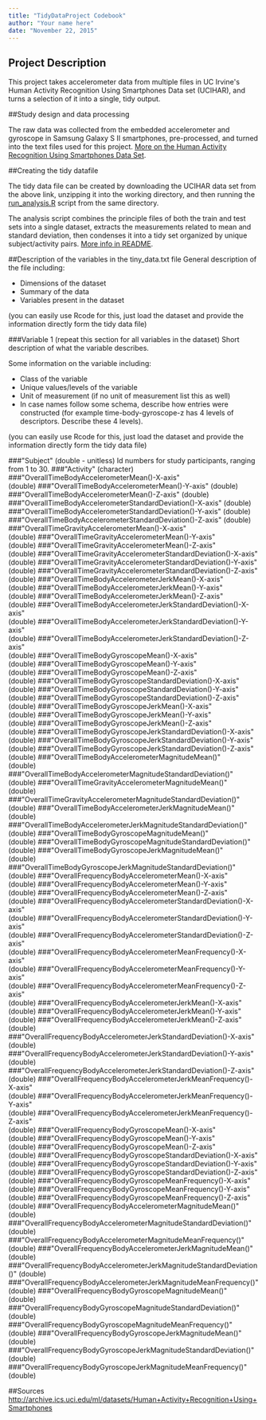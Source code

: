 ```yaml
---
title: "TidyDataProject Codebook"
author: "Your name here"
date: "November 22, 2015"
---
```


## Project Description
This project takes accelerometer data from multiple files in UC Irvine's Human Activity Recognition Using Smartphones Data set (UCIHAR), and turns a selection of it into a single, tidy output.

##Study design and data processing

The raw data was collected from the embedded accelerometer and gyroscope in Samsung Galaxy S II smartphones, pre-processed, and turned into the text files used for this project.
[More on the Human Activity Recognition Using Smartphones Data Set](http://archive.ics.uci.edu/ml/datasets/Human+Activity+Recognition+Using+Smartphones).

##Creating the tidy datafile

The tidy data file can be created by downloading the UCIHAR data set from the above link, unzipping it into the working directory, and then running the [run_analysis.R](https://github.com/barnerburner/TidyDataProject/blob/master/run_analysis.R) script from the same directory.

The analysis script combines the principle files of both the train and test sets into a single dataset, extracts the measurements related to mean and standard deviation, then condenses it into a tidy set organized by unique subject/activity pairs. [More info in README](https://github.com/barnerburner/TidyDataProject/blob/master/README.md).

##Description of the variables in the tiny_data.txt file
General description of the file including:
 - Dimensions of the dataset
 - Summary of the data
 - Variables present in the dataset

(you can easily use Rcode for this, just load the dataset and provide the information directly form the tidy data file)

###Variable 1 (repeat this section for all variables in the dataset)
Short description of what the variable describes.

Some information on the variable including:
 - Class of the variable
 - Unique values/levels of the variable
 - Unit of measurement (if no unit of measurement list this as well)
 - In case names follow some schema, describe how entries were constructed (for example time-body-gyroscope-z has 4 levels of descriptors. Describe these 4 levels). 

(you can easily use Rcode for this, just load the dataset and provide the information directly form the tidy data file)

###"Subject"
(double - unitless)
Id numbers for study participants, ranging from 1 to 30.
###"Activity"
(character)
###"OverallTimeBodyAccelerometerMean()-X-axis"     
(double)
###"OverallTimeBodyAccelerometerMean()-Y-axis"
(double)
###"OverallTimeBodyAccelerometerMean()-Z-axis"
(double)
###"OverallTimeBodyAccelerometerStandardDeviation()-X-axis"
(double)
###"OverallTimeBodyAccelerometerStandardDeviation()-Y-axis"
(double)
###"OverallTimeBodyAccelerometerStandardDeviation()-Z-axis" 
(double)
###"OverallTimeGravityAccelerometerMean()-X-axis"  
(double)
###"OverallTimeGravityAccelerometerMean()-Y-axis"                
(double)
###"OverallTimeGravityAccelerometerMean()-Z-axis"                
(double)
###"OverallTimeGravityAccelerometerStandardDeviation()-X-axis"   
(double)
###"OverallTimeGravityAccelerometerStandardDeviation()-Y-axis"   
(double)
###"OverallTimeGravityAccelerometerStandardDeviation()-Z-axis"   
(double)
###"OverallTimeBodyAccelerometerJerkMean()-X-axis"               
(double)
###"OverallTimeBodyAccelerometerJerkMean()-Y-axis"               
(double)
###"OverallTimeBodyAccelerometerJerkMean()-Z-axis"               
(double)
###"OverallTimeBodyAccelerometerJerkStandardDeviation()-X-axis"  
(double)
###"OverallTimeBodyAccelerometerJerkStandardDeviation()-Y-axis"  
(double)
###"OverallTimeBodyAccelerometerJerkStandardDeviation()-Z-axis"  
(double)
###"OverallTimeBodyGyroscopeMean()-X-axis"                       
(double)
###"OverallTimeBodyGyroscopeMean()-Y-axis"                       
(double)
###"OverallTimeBodyGyroscopeMean()-Z-axis"                       
(double)
###"OverallTimeBodyGyroscopeStandardDeviation()-X-axis"          
(double)
###"OverallTimeBodyGyroscopeStandardDeviation()-Y-axis"          
(double)
###"OverallTimeBodyGyroscopeStandardDeviation()-Z-axis"          
(double)
###"OverallTimeBodyGyroscopeJerkMean()-X-axis"                   
(double)
###"OverallTimeBodyGyroscopeJerkMean()-Y-axis"                   
(double)
###"OverallTimeBodyGyroscopeJerkMean()-Z-axis"                   
(double)
###"OverallTimeBodyGyroscopeJerkStandardDeviation()-X-axis"      
(double)
###"OverallTimeBodyGyroscopeJerkStandardDeviation()-Y-axis"      
(double)
###"OverallTimeBodyGyroscopeJerkStandardDeviation()-Z-axis"      
(double)
###"OverallTimeBodyAccelerometerMagnitudeMean()"                 
(double)
###"OverallTimeBodyAccelerometerMagnitudeStandardDeviation()"    
(double)
###"OverallTimeGravityAccelerometerMagnitudeMean()"              
(double)
###"OverallTimeGravityAccelerometerMagnitudeStandardDeviation()" 
(double)
###"OverallTimeBodyAccelerometerJerkMagnitudeMean()"             
(double)
###"OverallTimeBodyAccelerometerJerkMagnitudeStandardDeviation()"
(double)
###"OverallTimeBodyGyroscopeMagnitudeMean()"                     
(double)
###"OverallTimeBodyGyroscopeMagnitudeStandardDeviation()"        
(double)
###"OverallTimeBodyGyroscopeJerkMagnitudeMean()"                 
(double)
###"OverallTimeBodyGyroscopeJerkMagnitudeStandardDeviation()"    
(double)
###"OverallFrequencyBodyAccelerometerMean()-X-axis"                   
(double)
###"OverallFrequencyBodyAccelerometerMean()-Y-axis"                   
(double)
###"OverallFrequencyBodyAccelerometerMean()-Z-axis"                   
(double)
###"OverallFrequencyBodyAccelerometerStandardDeviation()-X-axis"      
(double)
###"OverallFrequencyBodyAccelerometerStandardDeviation()-Y-axis"      
(double)
###"OverallFrequencyBodyAccelerometerStandardDeviation()-Z-axis"      
(double)
###"OverallFrequencyBodyAccelerometerMeanFrequency()-X-axis"          
(double)
###"OverallFrequencyBodyAccelerometerMeanFrequency()-Y-axis"          
(double)
###"OverallFrequencyBodyAccelerometerMeanFrequency()-Z-axis"          
(double)
###"OverallFrequencyBodyAccelerometerJerkMean()-X-axis"               
(double)
###"OverallFrequencyBodyAccelerometerJerkMean()-Y-axis"               
(double)
###"OverallFrequencyBodyAccelerometerJerkMean()-Z-axis"               
(double)
###"OverallFrequencyBodyAccelerometerJerkStandardDeviation()-X-axis"  
(double)
###"OverallFrequencyBodyAccelerometerJerkStandardDeviation()-Y-axis"  
(double)
###"OverallFrequencyBodyAccelerometerJerkStandardDeviation()-Z-axis"  
(double)
###"OverallFrequencyBodyAccelerometerJerkMeanFrequency()-X-axis"      
(double)
###"OverallFrequencyBodyAccelerometerJerkMeanFrequency()-Y-axis"      
(double)
###"OverallFrequencyBodyAccelerometerJerkMeanFrequency()-Z-axis"      
(double)
###"OverallFrequencyBodyGyroscopeMean()-X-axis"                       
(double)
###"OverallFrequencyBodyGyroscopeMean()-Y-axis"                       
(double)
###"OverallFrequencyBodyGyroscopeMean()-Z-axis"                       
(double)
###"OverallFrequencyBodyGyroscopeStandardDeviation()-X-axis"          
(double)
###"OverallFrequencyBodyGyroscopeStandardDeviation()-Y-axis"          
(double)
###"OverallFrequencyBodyGyroscopeStandardDeviation()-Z-axis"          
(double)
###"OverallFrequencyBodyGyroscopeMeanFrequency()-X-axis"              
(double)
###"OverallFrequencyBodyGyroscopeMeanFrequency()-Y-axis"              
(double)
###"OverallFrequencyBodyGyroscopeMeanFrequency()-Z-axis"              
(double)
###"OverallFrequencyBodyAccelerometerMagnitudeMean()"                 
(double)
###"OverallFrequencyBodyAccelerometerMagnitudeStandardDeviation()"    
(double)
###"OverallFrequencyBodyAccelerometerMagnitudeMeanFrequency()"        
(double)
###"OverallFrequencyBodyAccelerometerJerkMagnitudeMean()"             
(double)
###"OverallFrequencyBodyAccelerometerJerkMagnitudeStandardDeviation()"
(double)
###"OverallFrequencyBodyAccelerometerJerkMagnitudeMeanFrequency()"    
(double)
###"OverallFrequencyBodyGyroscopeMagnitudeMean()"                     
(double)
###"OverallFrequencyBodyGyroscopeMagnitudeStandardDeviation()"        
(double)
###"OverallFrequencyBodyGyroscopeMagnitudeMeanFrequency()"            
(double)
###"OverallFrequencyBodyGyroscopeJerkMagnitudeMean()"                 
(double)
###"OverallFrequencyBodyGyroscopeJerkMagnitudeStandardDeviation()"    
(double)
###"OverallFrequencyBodyGyroscopeJerkMagnitudeMeanFrequency()" 
(double)

##Sources
http://archive.ics.uci.edu/ml/datasets/Human+Activity+Recognition+Using+Smartphones
